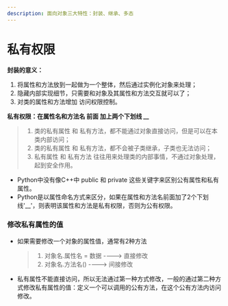 ```yaml
---
description: 面向对象三大特性：封装、继承、多态
---
```


# 私有权限

**封装的意义：**

1. 将属性和方法放到一起做为一个整体，然后通过实例化对象来处理；
2. 隐藏内部实现细节，只需要和对象及其属性和方法交互就可以了；
3. 对类的属性和方法增加 访问权限控制。

**私有权限：在属性名和方法名 前面 加上两个下划线 \_\_**

> 1. 类的私有属性 和 私有方法，都不能通过对象直接访问，但是可以在本类内部访问；
> 2. 类的私有属性 和 私有方法，都不会被子类继承，子类也无法访问；
> 3. 私有属性 和 私有方法 往往用来处理类的内部事情，不通过对象处理，起到安全作用。

* Python中没有像C++中 public 和 private 这些关键字来区别公有属性和私有属性。
* Python是以属性命名方式来区分，如果在属性和方法名前面加了2个下划线'\_\_'，则表明该属性和方法是私有权限，否则为公有权限。

### 修改私有属性的值 <a id="&#x4FEE;&#x6539;&#x79C1;&#x6709;&#x5C5E;&#x6027;&#x7684;&#x503C;"></a>

* 如果需要修改一个对象的属性值，通常有2种方法

  > 1. 对象名.属性名 = 数据 ----&gt; 直接修改
  > 2. 对象名.方法名\(\) ----&gt; 间接修改

* 私有属性不能直接访问，所以无法通过第一种方式修改，一般的通过第二种方式修改私有属性的值：定义一个可以调用的公有方法，在这个公有方法内访问修改。

